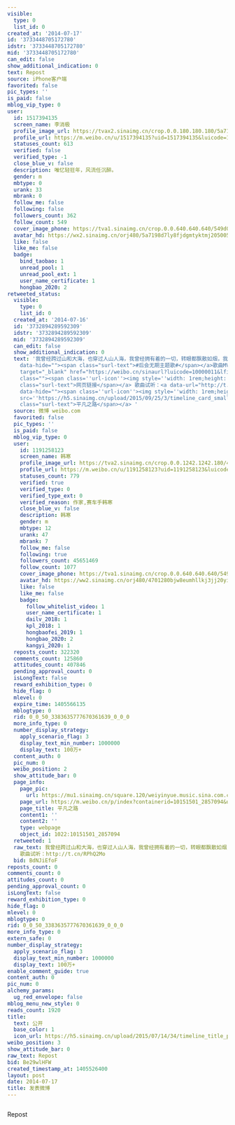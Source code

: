 ```yaml
---
visible:
  type: 0
  list_id: 0
created_at: '2014-07-17'
id: '3733448705172780'
idstr: '3733448705172780'
mid: '3733448705172780'
can_edit: false
show_additional_indication: 0
text: Repost
source: iPhone客户端
favorited: false
pic_types: ''
is_paid: false
mblog_vip_type: 0
user:
  id: 1517394135
  screen_name: 李消极
  profile_image_url: https://tvax2.sinaimg.cn/crop.0.0.180.180.180/5a7198d7ly8fjdgmtyktmj20500500so.jpg?KID=imgbed,tva&Expires=1606399604&ssig=KolcJ45Ip5
  profile_url: https://m.weibo.cn/u/1517394135?uid=1517394135&luicode=10000011&lfid=2304131517394135_-_WEIBO_SECOND_PROFILE_WEIBO
  statuses_count: 613
  verified: false
  verified_type: -1
  close_blue_v: false
  description: 唯忆轻狂年，风流任沉醉。
  gender: m
  mbtype: 0
  urank: 33
  mbrank: 0
  follow_me: false
  following: false
  followers_count: 362
  follow_count: 549
  cover_image_phone: https://tva1.sinaimg.cn/crop.0.0.640.640.640/549d0121tw1egm1kjly3jj20hs0hsq4f.jpg
  avatar_hd: https://wx2.sinaimg.cn/orj480/5a7198d7ly8fjdgmtyktmj20500500so.jpg
  like: false
  like_me: false
  badge:
    bind_taobao: 1
    unread_pool: 1
    unread_pool_ext: 1
    user_name_certificate: 1
    hongbao_2020: 2
retweeted_status:
  visible:
    type: 0
    list_id: 0
  created_at: '2014-07-16'
  id: '3732894289592309'
  idstr: '3732894289592309'
  mid: '3732894289592309'
  can_edit: false
  show_additional_indication: 0
  text: '我曾经跨过山和大海，也穿过人山人海，我曾经拥有着的一切，转眼都飘散如烟，我曾经失落失望失掉所有方向，直到看见平凡才是唯一的答案。《平凡之路》，感谢朴树。7月24日，相聚有时。<a  href="https://m.weibo.cn/search?containerid=231522type%3D1%26t%3D10%26q%3D%23%E5%90%8E%E4%BC%9A%E6%97%A0%E6%9C%9F%E4%B8%BB%E9%A2%98%E6%AD%8C%23&isnewpage=1&luicode=10000011&lfid=2304131517394135_-_WEIBO_SECOND_PROFILE_WEIBO"
    data-hide=""><span class="surl-text">#后会无期主题歌#</span></a>歌曲MV：<a data-url="http://t.cn/RP7Wi3j"
    target="_blank" href="https://weibo.cn/sinaurl?luicode=10000011&lfid=2304131517394135_-_WEIBO_SECOND_PROFILE_WEIBO&u=http%3A%2F%2Fv.youku.com%2Fv_show%2Fid_XNzQxMjU2ODI0.html"
    class=""><span class=''url-icon''><img style=''width: 1rem;height: 1rem'' src=''//h5.sinaimg.cn/upload/2015/09/25/3/timeline_card_small_web_default.png''></span><span
    class="surl-text">网页链接</span></a> 歌曲试听：<a data-url="http://t.cn/RPhQ2Mo" href="https://m.weibo.cn/p/index?containerid=10151501_2857094&url_type=36&object_type=audio&pos=1&luicode=10000011&lfid=2304131517394135_-_WEIBO_SECOND_PROFILE_WEIBO"
    data-hide=""><span class=''url-icon''><img style=''width: 1rem;height: 1rem''
    src=''https://h5.sinaimg.cn/upload/2015/09/25/3/timeline_card_small_music_default.png''></span><span
    class="surl-text">平凡之路</span></a> '
  source: 微博 weibo.com
  favorited: false
  pic_types: ''
  is_paid: false
  mblog_vip_type: 0
  user:
    id: 1191258123
    screen_name: 韩寒
    profile_image_url: https://tva2.sinaimg.cn/crop.0.0.1242.1242.180/4701280bjw8eumhllkj3jj20yi0yiq75.jpg?KID=imgbed,tva&Expires=1606399604&ssig=vC%2Br3eAlQs
    profile_url: https://m.weibo.cn/u/1191258123?uid=1191258123&luicode=10000011&lfid=2304131517394135_-_WEIBO_SECOND_PROFILE_WEIBO
    statuses_count: 779
    verified: true
    verified_type: 0
    verified_type_ext: 0
    verified_reason: 作家,赛车手韩寒
    close_blue_v: false
    description: 韩寒
    gender: m
    mbtype: 12
    urank: 47
    mbrank: 7
    follow_me: false
    following: true
    followers_count: 45651469
    follow_count: 1077
    cover_image_phone: https://tva1.sinaimg.cn/crop.0.0.640.640.640/549d0121tw1egm1kjly3jj20hs0hsq4f.jpg
    avatar_hd: https://ww2.sinaimg.cn/orj480/4701280bjw8eumhllkj3jj20yi0yiq75.jpg
    like: false
    like_me: false
    badge:
      follow_whitelist_video: 1
      user_name_certificate: 1
      dailv_2018: 1
      kpl_2018: 1
      hongbaofei_2019: 1
      hongbao_2020: 2
      kangyi_2020: 1
  reposts_count: 322320
  comments_count: 125860
  attitudes_count: 407846
  pending_approval_count: 0
  isLongText: false
  reward_exhibition_type: 0
  hide_flag: 0
  mlevel: 0
  expire_time: 1405566135
  mblogtype: 0
  rid: 0_0_50_3383635777670361639_0_0_0
  more_info_type: 0
  number_display_strategy:
    apply_scenario_flag: 3
    display_text_min_number: 1000000
    display_text: 100万+
  content_auth: 0
  pic_num: 0
  weibo_position: 2
  show_attitude_bar: 0
  page_info:
    page_pic:
      url: https://mu1.sinaimg.cn/square.120/weiyinyue.music.sina.com.cn/wpp_cover/2857094.jpg?version=1522644365
    page_url: https://m.weibo.cn/p/index?containerid=10151501_2857094&url_type=36&object_type=audio&pos=2&luicode=10000011&lfid=2304131517394135_-_WEIBO_SECOND_PROFILE_WEIBO
    page_title: 平凡之路
    content1: ''
    content2: ''
    type: webpage
    object_id: 1022:10151501_2857094
  retweeted: 1
  raw_text: 我曾经跨过山和大海，也穿过人山人海，我曾经拥有着的一切，转眼都飘散如烟，我曾经失落失望失掉所有方向，直到看见平凡才是唯一的答案。《平凡之路》，感谢朴树。7月24日，相聚有时。#后会无期主题歌#歌曲MV：http://t.cn/RP7Wi3j
    歌曲试听：http://t.cn/RPhQ2Mo ​​​
  bid: BdNJiEfoF
reposts_count: 0
comments_count: 0
attitudes_count: 0
pending_approval_count: 0
isLongText: false
reward_exhibition_type: 0
hide_flag: 0
mlevel: 0
mblogtype: 0
rid: 0_0_50_3383635777670361639_0_0_0
more_info_type: 0
extern_safe: 0
number_display_strategy:
  apply_scenario_flag: 3
  display_text_min_number: 1000000
  display_text: 100万+
enable_comment_guide: true
content_auth: 0
pic_num: 0
alchemy_params:
  ug_red_envelope: false
mblog_menu_new_style: 0
reads_count: 1920
title:
  text: 公开
  base_color: 1
  icon_url: https://h5.sinaimg.cn/upload/2015/07/14/34/timeline_title_public_default.png
weibo_position: 3
show_attitude_bar: 0
raw_text: Repost
bid: Be29wlHFW
created_timestamp_at: 1405526400
layout: post
date: 2014-07-17
title: 发表微博
---
```


![]()

Repost

